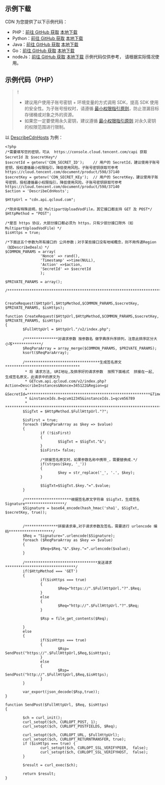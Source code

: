## 示例下载
CDN 为您提供了以下示例代码：
- PHP：[前往 GitHub 获取](https://github.com/QCloudCDN/CDN_API_SDK/tree/master/Qcloud_CDN_API/php)    [本地下载](https://mc.qcloudimg.com/static/archive/39eb3010d03349f2dee8df8c43ca4015/php.zip)
- Python：[前往 GitHub 获取](https://github.com/QCloudCDN/CDN_API_SDK/tree/master/Qcloud_CDN_API/python)   [本地下载](https://mc.qcloudimg.com/static/archive/e1b2f9d047705f235d3591e4e7bc7012/python.zip)
- Java：[前往 GitHub 获取](https://github.com/QCloudCDN/CDN_API_SDK/tree/master/Qcloud_CDN_API/java/cdn_openapi_demo/src)   [本地下载](https://mc.qcloudimg.com/static/archive/3b7f2a7abd664a814f16277eb1a8a294/java.zip)
- Go：[前往 GitHub 获取](https://github.com/QCloudCDN/CDN_API_SDK/tree/master/Qcloud_CDN_API/go)   [本地下载](https://mc.qcloudimg.com/static/archive/78e4a689556d6a5b5a99413629f7082e/go.zip)
- nodeJs：[前往 GitHub 获取](https://github.com/QCloudCDN/CDN_API_SDK/tree/master/Qcloud_CDN_API/nodejs)  [本地下载](https://mc.qcloudimg.com/static/archive/9a73e0b5e948714223a7136c6d9f2728/nodejs.zip)
示例代码仅供参考， 请根据实际情况使用。

## 示例代码（PHP）

>!
>- 建议用户使用子账号密钥 + 环境变量的方式调用 SDK，提高 SDK 使用的安全性。为子账号授权时，请遵循 [最小权限指引原则](https://cloud.tencent.com/document/product/436/38618)，防止泄漏目标存储桶或对象之外的资源。
>- 如果您一定要使用永久密钥，建议遵循 [最小权限指引原则](https://cloud.tencent.com/document/product/436/38618) 对永久密钥的权限范围进行限制。

以 [DescribeCdnHosts](https://cloud.tencent.com/document/product/228/3937) 为例：
```
<?php
/*需要填写您的密钥，可从  https://console.cloud.tencent.com/capi 获取 SecretId 及 $secretKey*/
$secretId = getenv('CDN_SECRET_ID');    // 用户的 SecretId，建议使用子账号密钥，授权遵循最小权限指引，降低使用风险。子账号密钥获取可参考https://cloud.tencent.com/document/product/598/37140
$secretKey = getenv('CDN_SECRET_KEy');  // 用户的 SecretKey，建议使用子账号密钥，授权遵循最小权限指引，降低使用风险。子账号密钥获取可参考https://cloud.tencent.com/document/product/598/37140
$action = 'DescribeCdnHosts';

$HttpUrl = "cdn.api.qcloud.com";

/*除非有特殊说明，如 MultipartUploadVodFile，其它接口都支持 GET 及 POST*/
$HttpMethod = "POST";

/*是否 https 协议，大部分接口都必须为 https，只有少部分接口除外（如MultipartUploadVodFile）*/
$isHttps = true;

/*下面这五个参数为所有接口的 公共参数；对于某些接口没有地域概念，则不用传递Region（如DescribeDeals）*/
$COMMON_PARAMS = array(
                'Nonce' => rand(),
                'Timestamp' =>time(NULL),
                'Action' =>$action,
                'SecretId' => $secretId
                );

$PRIVATE_PARAMS = array();

/***********************************************************************************/


CreateRequest($HttpUrl,$HttpMethod,$COMMON_PARAMS,$secretKey, $PRIVATE_PARAMS, $isHttps);

function CreateRequest($HttpUrl,$HttpMethod,$COMMON_PARAMS,$secretKey, $PRIVATE_PARAMS, $isHttps)
{
        $FullHttpUrl = $HttpUrl."/v2/index.php";

        /***************对请求参数 按参数名 做字典序升序排列，注意此排序区分大小写*************/
        $ReqParaArray = array_merge($COMMON_PARAMS, $PRIVATE_PARAMS);
        ksort($ReqParaArray);

        /**********************************生成签名原文**********************************
         * 将 请求方法, URI地址,及排序好的请求参数  按照下面格式  拼接在一起, 生成签名原文，此请求中的原文为 
         * GETcvm.api.qcloud.com/v2/index.php?Action=DescribeInstances&Nonce=345122&Region=gz
         * &SecretId=********************************************************&Timestamp=1408704141
         * &instanceIds.0=qcvm12345&instanceIds.1=qcvm56789
         * ****************************************************************************/
        $SigTxt = $HttpMethod.$FullHttpUrl."?";

        $isFirst = true;
        foreach ($ReqParaArray as $key => $value)
        {
                if (!$isFirst) 
                {
                        $SigTxt = $SigTxt."&";
                }
                $isFirst= false;

                /*拼接签名原文时，如果参数名称中携带_，需要替换成.*/
                if(strpos($key, '_'))
                {
                        $key = str_replace('_', '.', $key);
                }

                $SigTxt=$SigTxt.$key."=".$value;
        }

        /*********************根据签名原文字符串 $SigTxt，生成签名 Signature******************/
        $Signature = base64_encode(hash_hmac('sha1', $SigTxt, $secretKey, true));


        /***************拼接请求串,对于请求参数及签名，需要进行 urlencode 编码********************/
        $Req = "Signature=".urlencode($Signature);
        foreach ($ReqParaArray as $key => $value)
        {
                $Req=$Req."&".$key."=".urlencode($value);
        }

        /*********************************发送请求********************************/
        if($HttpMethod === 'GET')
        {
                if($isHttps === true)
                {
                        $Req="https://".$FullHttpUrl."?".$Req;
                }
                else
                {
                        $Req="http://".$FullHttpUrl."?".$Req;
                }

                $Rsp = file_get_contents($Req);

        }
        else
        {
                if($isHttps === true)
                {
                        $Rsp= SendPost("https://".$FullHttpUrl,$Req,$isHttps);
                }
                else
                {
                        $Rsp= SendPost("http://".$FullHttpUrl,$Req,$isHttps);
                }
        }

        var_export(json_decode($Rsp,true));
}

function SendPost($FullHttpUrl, $Req, $isHttps)
{

        $ch = curl_init();
        curl_setopt($ch, CURLOPT_POST, 1);
        curl_setopt($ch, CURLOPT_POSTFIELDS, $Req);

        curl_setopt($ch, CURLOPT_URL, $FullHttpUrl);
        curl_setopt($ch, CURLOPT_RETURNTRANSFER, true);
        if ($isHttps === true) {
                curl_setopt($ch, CURLOPT_SSL_VERIFYPEER,  false);
                curl_setopt($ch, CURLOPT_SSL_VERIFYHOST,  false);
        }

        $result = curl_exec($ch);

        return $result;
}

```

